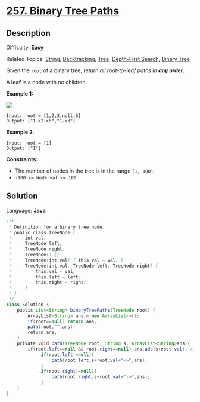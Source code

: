 # [257\. Binary Tree Paths](https://leetcode.com/problems/binary-tree-paths/)

## Description

Difficulty: **Easy**  

Related Topics: [String](https://leetcode.com/tag/string/), [Backtracking](https://leetcode.com/tag/backtracking/), [Tree](https://leetcode.com/tag/tree/), [Depth-First Search](https://leetcode.com/tag/depth-first-search/), [Binary Tree](https://leetcode.com/tag/binary-tree/)


Given the `root` of a binary tree, return _all root-to-leaf paths in **any order**_.

A **leaf** is a node with no children.

**Example 1:**

![](https://assets.leetcode.com/uploads/2021/03/12/paths-tree.jpg)

```
Input: root = [1,2,3,null,5]
Output: ["1->2->5","1->3"]
```

**Example 2:**

```
Input: root = [1]
Output: ["1"]
```

**Constraints:**

*   The number of nodes in the tree is in the range `[1, 100]`.
*   `-100 <= Node.val <= 100`


## Solution

Language: **Java**

```java
/**
 * Definition for a binary tree node.
 * public class TreeNode {
 *     int val;
 *     TreeNode left;
 *     TreeNode right;
 *     TreeNode() {}
 *     TreeNode(int val) { this.val = val; }
 *     TreeNode(int val, TreeNode left, TreeNode right) {
 *         this.val = val;
 *         this.left = left;
 *         this.right = right;
 *     }
 * }
 */
class Solution {
    public List<String> binaryTreePaths(TreeNode root) {
        ArrayList<String> ans = new ArrayList<>();
        if(root==null) return ans;
        path(root,"",ans);
        return ans;
    }
    private void path(TreeNode root, String s, ArrayList<String>ans){ 
        if(root.left==null && root.right==null) ans.add(s+root.val); // leaf node.
             if(root.left!=null){
                 path(root.left,s+root.val+"->",ans);
             }
             if(root.right!=null){
                 path(root.right,s+root.val+"->",ans);
             }
    }
}
```